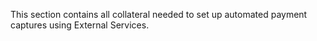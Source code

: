 This section contains all collateral needed to set up automated payment captures using External Services.
